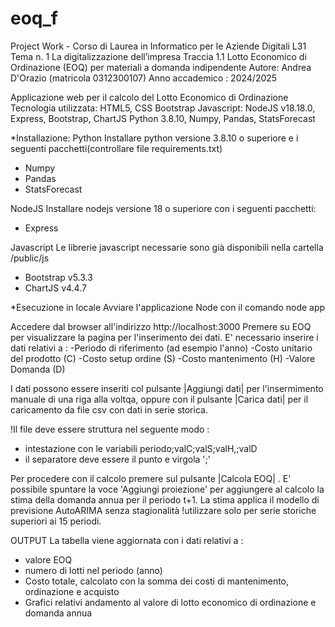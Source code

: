 # eoq_f
Project Work - Corso di Laurea in Informatico per le Aziende Digitali L31
Tema n. 1 La digitalizzazione dell’impresa
Traccia 1.1 Lotto Economico di Ordinazione (EOQ) per materiali a domanda
indipendente
Autore: Andrea D'Orazio (matricola 0312300107)
Anno accademico : 2024/2025

Applicazione web per il calcolo del Lotto Economico di Ordinazione
Tecnologia utilizzata:
HTML5, CSS Bootstrap
Javascript: NodeJS v18.18.0, Express, Bootstrap, ChartJS
Python 3.8.10, Numpy, Pandas, StatsForecast


*Installazione:
Python
Installare python versione 3.8.10 o superiore e i seguenti pacchetti(controllare file requirements.txt)
- Numpy
- Pandas
- StatsForecast

NodeJS
Installare  nodejs versione 18 o superiore con i seguenti pacchetti:
- Express

Javascript
Le librerie javascript necessarie sono già disponibili nella cartella /public/js
- Bootstrap v5.3.3
- ChartJS v4.4.7

*Esecuzione in locale
Avviare l'applicazione Node con il comando 
node app

Accedere dal browser all'indirizzo http://localhost:3000
Premere su EOQ per visualizzare la pagina per l'inserimento dei dati.
E' necessario inserire i dati relativi a :
-Periodo di riferimento (ad esempio l'anno)
-Costo unitario del prodotto (C)
-Costo setup ordine (S)
-Costo mantenimento (H)
-Valore Domanda (D)

I dati possono essere inseriti col pulsante |Aggiungi dati| per l'insermimento manuale di una 
riga alla voltqa, oppure con il pulsante |Carica dati| per il caricamento da file csv con dati
in serie storica.


!Il file deve essere struttura nel seguente modo :
- intestazione con le variabili periodo;valC;valS;valH,;valD
- il separatore deve essere il punto e virgola ';' 

Per procedere con il calcolo premere sul pulsante |Calcola EOQ| .
E' possibile spuntare la voce 'Aggiungi proiezione' per aggiungere al calcolo la stima della domanda annua
per il periodo t+1. La stima applica il modello di previsione AutoARIMA senza stagionalità !utilizzare solo per
serie storiche superiori ai 15 periodi.

OUTPUT
La tabella viene aggiornata con i dati relativi a :
- valore EOQ
- numero di lotti nel periodo (anno)
- Costo totale, calcolato con la somma dei costi di mantenimento, ordinazione e acquisto
- Grafici relativi andamento al valore di lotto economico di ordinazione e domanda annua

